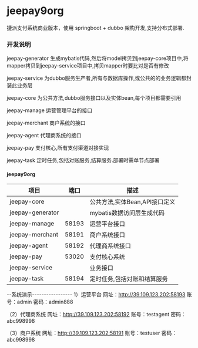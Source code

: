 # jeepay9org
捷派支付系统商业版本，使用 springboot + dubbo 架构开发,支持分布式部署.

### 开发说明

jeepay-generator 生成mybatis代码,然后将model拷贝到jeepay-core项目中,将mapper拷贝到jeepay-service项目中,拷贝mapper时要比对是否有修改

jeepay-service 为dubbo服务生产者,所有与数据库操作,或公共的的业务逻辑都封装此业务层

jeepay-core 为公共方法,dubbo服务接口以及实体bean,每个项目都需要引用

jeepay-manage 运营管理平台的接口

jeepay-merchant 商户系统的接口

jeepay-agent 代理商系统的接口

jeepay-pay 支付核心,所有支付渠道对接实现

jeepay-task 定时任务,包括对账服务,结算服务.部署时需单节点部署

#### jeepay9org
| 项目  | 端口 | 描述
|---|---|---
|jeepay-core |  | 公共方法,实体Bean,API接口定义
|jeepay-generator |  | mybatis数据访问层生成代码
|jeepay-manage | 58193 | 运营平台接口
|jeepay-merchant | 58191 | 商户系统接口
|jeepay-agent | 58192 | 代理商系统接口
|jeepay-pay | 53020 | 支付核心系统
|jeepay-service |  | 业务接口
|jeepay-task | 58194 | 定时任务,包括对账和结算服务


--系统演示-----------------
1）运营平台
网址：http://39.109.123.202:58193
账号：admin
密码：admin888

（2）代理商系统
网址：http://39.109.123.202:58192
账号：testagent
密码：abc998998

（3）商户系统
网址：http://39.109.123.202:58191
账号：testuser
密码：abc998998
